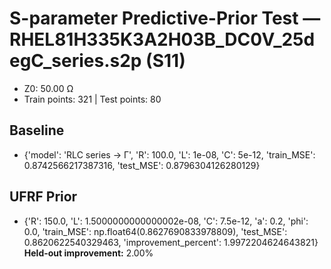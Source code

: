 # S-parameter Predictive-Prior Test — RHEL81H335K3A2H03B_DC0V_25degC_series.s2p (S11)
- Z0: 50.00 Ω
- Train points: 321  |  Test points: 80

## Baseline
- {'model': 'RLC series -> Γ', 'R': 100.0, 'L': 1e-08, 'C': 5e-12, 'train_MSE': 0.8742566217387316, 'test_MSE': 0.8796304126280129}

## UFRF Prior
- {'R': 150.0, 'L': 1.5000000000000002e-08, 'C': 7.5e-12, 'a': 0.2, 'phi': 0.0, 'train_MSE': np.float64(0.8627690833978809), 'test_MSE': 0.8620622540329463, 'improvement_percent': 1.9972204624643821}
**Held-out improvement:** 2.00%